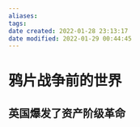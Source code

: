 ```yaml
---
aliases: 
tags: 
date created: 2022-01-28 23:13:17
date modified: 2022-01-29 00:44:45
---
```


# 鸦片战争前的世界
## 英国爆发了资产阶级革命
